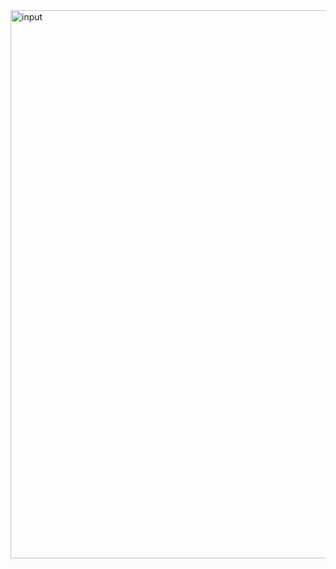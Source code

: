 

<img width="1850" height="877" alt="input" src="https://github.com/user-attachments/assets/5d97aa80-2ad5-4a9b-b286-810458aa30a0" />
